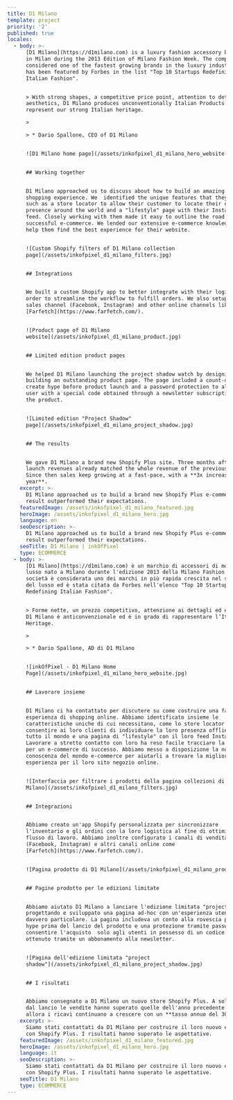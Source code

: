 ```yaml
---
title: D1 Milano
template: project
priority: '2'
published: true
locales:
  - body: >-
      [D1 Milano](https://d1milano.com) is a luxury fashion accessory brand born
      in Milan during the 2013 Edition of Milano Fashion Week. The company is
      considered one of the fastest growing brands in the luxury industry and
      has been featured by Forbes in the list "Top 10 Startups Redefining
      Italian Fashion".


      > With strong shapes, a competitive price point, attention to details and
      aesthetics, D1 Milano produces unconventionally Italian Products that
      represent our strong Italian heritage.

      >

      > * Dario Spallone, CEO of D1 Milano


      ![D1 Milano home page](/assets/inkofpixel_d1_milano_hero_website.jpg)


      ## Working together


      D1 Milano approached us to discuss about how to build an amazing online
      shopping experience. We  identified the unique features that they need,
      such as a store locator to allow their customer to locate their offline
      presence around the world and a "lifestyle" page with their Instagram
      feed. Closely working with them made it easy to outline the road for a
      successful e-commerce. We lended our extensive e-commerce knowledge to
      help them find the best experience for their website.


      ![Custom Shopify filters of D1 Milano collection
      page](/assets/inkofpixel_d1_milano_filters.jpg)


      ## Integrations


      We built a custom Shopify app to better integrate with their logistic in
      order to streamline the workflow to fulfill orders. We also setup social
      sales channel (Facebook, Instagram) and other online channels like
      [Farfetch](https://www.farfetch.com/).


      ![Product page of D1 Milano
      website](/assets/inkofpixel_d1_milano_product.jpg)


      ## Limited edition product pages


      We helped D1 Milano launching the project shadow watch by designing and
      building an outstanding product page. The page included a count-down to
      create hype before product launch and a password protection to allow only
      user with a special code obtained through a newsletter subscription to buy
      the product.


      ![Limited edition "Project Shadow"
      page](/assets/inkofpixel_d1_milano_project_shadow.jpg)


      ## The results


      We gave D1 Milano a brand new Shopify Plus site. Three months after the
      launch revenues already matched the whole revenue of the previous year.
      Since then sales keep growing at a fast-pace, with a **3x increase year on
      year**.
    excerpt: >-
      D1 Milano approached us to build a brand new Shopify Plus e-commerce. The
      result outperformed their expectations.
    featuredImage: /assets/inkofpixel_d1_milano_featured.jpg
    heroImage: /assets/inkofpixel_d1_milano_hero.jpg
    language: en
    seoDescription: >-
      D1 Milano approached us to build a brand new Shopify Plus e-commerce. The
      result outperformed their expectations.
    seoTitle: D1 Milano | inkOfPixel
    type: ECOMMERCE
  - body: >-
      [D1 Milano](https://d1milano.com) è un marchio di accessori di moda di
      lusso nato a Milano durante l'edizione 2013 della Milano Fashion Week. La
      società è considerata uno dei marchi in più rapida crescita nel settore
      del lusso ed è stata citata da Forbes nell'elenco "Top 10 Startups
      Redefining Italian Fashion".


      > Forme nette, un prezzo competitivo, attenzione ai dettagli ed estetica,
      D1 Milano è anticonvenzionale ed è in grado di rappresentare l’Italian
      Heritage.

      >

      > * Dario Spallone, AD di D1 Milano


      ![inkOfPixel - D1 Milano Home
      Page](/assets/inkofpixel_d1_milano_hero_website.jpg)


      ## Lavorare insieme


      D1 Milano ci ha contattato per discutere su come costruire una fantastica
      esperienza di shopping online. Abbiamo identificato insieme le
      caratteristiche uniche di cui necessitano, come lo store locator per
      consentire ai loro clienti di individuare la loro presenza offline in
      tutto il mondo e una pagina di "lifestyle" con il loro feed Instagram.
      Lavorare a stretto contatto con loro ha reso facile tracciare la strada
      per un e-commerce di successo. Abbiamo messo a disposizione la nostra
      conoscenza del mondo e-commerce per aiutarli a trovare la migliore
      esperienza per il loro sito negozio online.


      ![Interfaccia per filtrare i prodotti della pagina collezioni di D1
      Milano](/assets/inkofpixel_d1_milano_filters.jpg)


      ## Integrazioni


      Abbiamo creato un'app Shopify personalizzata per sincronizzare
      l'inventario e gli ordini con la loro logistica al fine di ottimizzare il
      flusso di lavoro. Abbiamo inoltre configurato i canali di vendita social
      (Facebook, Instagram) e altri canali online come
      [Farfetch](https://www.farfetch.com/).


      ![Pagina prodotto di D1 Milano](/assets/inkofpixel_d1_milano_product.jpg)


      ## Pagine prodotto per le edizioni limitate


      Abbiamo aiutato D1 Milano a lanciare l'edizione limitata "project shadow"
      progettando e sviluppato una pagina ad-hoc con un'esperienza utente
      davvero particolare. La pagina includeva un conto alla rovescia per creare
      hype prima del lancio del prodotto e una protezione tramite password per
      consentire l'acquisto  solo agli utenti in possesso di un codice speciale
      ottenuto tramite un abbonamento alla newsletter.


      ![Pagina dell'edizione limitata "project
      shadow"](/assets/inkofpixel_d1_milano_project_shadow.jpg)


      ## I risultati


      Abbiamo consegnato a D1 Milano un nuovo store Shopify Plus. A soli 3 mesi
      dal lancio le vendite hanno superato quelle dell'anno precedente. Da
      allora i ricavi continuano a crescere con un **tasso annuo del 300%**.
    excerpt: >-
      Siamo stati contattati da D1 Milano per costruire il loro nuovo e-commerce
      con Shopify Plus. I risultati hanno superato le aspettative.
    featuredImage: /assets/inkofpixel_d1_milano_featured.jpg
    heroImage: /assets/inkofpixel_d1_milano_hero.jpg
    language: it
    seoDescription: >-
      Siamo stati contattati da D1 Milano per costruire il loro nuovo e-commerce
      con Shopify Plus. I risultati hanno superato le aspettative.
    seoTitle: D1 Milano
    type: ECOMMERCE
---
```


